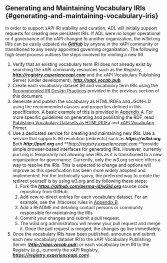 ## Generating and Maintaining Vocabulary IRIs {#generating-and-maintaining-vocabulary-iris}

In order to support xAPI IRI stability and curation, ADL will initially support requests for creating new persistent IRIs. If ADL were no longer operational or if governance of the xAPI changed to another organization, the w3id.org IRIs can be easily udpated via [***GitHub***](https://github.com/perma-id/w3id.org) by anyone in the xAPI community or transitioned to any newly appointed governing organization. The following high-level process outlines the steps involved for minting a new IRI.

1.  Verify that an existing vocabulary term IRI does not already exist by searching the xAPI community resources such as the Registry, **_http://registry.experienceapi.com_** and the xAPI Vocabulary Publishing Server (under development), **_http://xapi.vocab.pub_**_._
2.  Create each vocabulary dataset IRI and vocabulary term IRIs using the [Recommended IRI Design Practices](iri_design_and_persistence.md#recommended-iri-design-practices) provided in the previous section of this document.
3.  Generate and publish the vocabulary as HTML/RDFa and JSON-LD using the recommended classes and properties defined in this specification. A basic example of this is provided in [Appendix A](../appendices/appendix_a_htmlrdfa_vocabulary_dataset_example.md). For more specific guidelines on generating and publishing the RDF, read [Publishing Vocabulary Datasets as HTML/RDFa](publishing_vocabulary_datasets_as_htmlrdfa.md) and [xAPI Vocabulary Primer](https://adl.gitbooks.io/experience-xapi-vocabulary-primer/content/).
4.  Use a dedicated service for creating and maintaining new IRIs. Use a service that supports IRI resolution (redirects) such as **_https://w3id.org_**. Both **_http://purl.org_** and **_http://registry.experienceapi.com_ **provide simple browser-based interfaces for generating IRIs. However, currently purl.org is temporarily not allowing new IRIs as it is transitioned to a new organization for governance. Currently, only the w3.org service offers a way to resolve the IRIs. This is expected to change and options will improve as this specification has been more widely adopted and implemented. For the technically savvy, the preferred way to create the redirect yourself is by using w3.org and by following these steps:
    1.  Fork the **_https://github.com/perma-id/w3id.org_** source code repository from GitHub.
    2.  Add new re-direct entries for each vocabulary dataset. For an example, see the .htaccess rules in [Appendix B](../appendices/appendix_b_content_negotiation_htaccess_apache_exa.md).
    3.  Add a README.md detailing contact persons or community responsible for maintaining the IRIs
    4.  Commit your changes and submit a pull request.
    5.  The w3id.org administrators will review your pull request and merge it. Once the pull request is merged, the changes go live immediately.
5.  Once the vocabulary IRIs have been published, announce and submit each new vocabulary dataset IRI to the xAPI Vocabulary Publishing Server (**_http://xapi.vocab.pub_**) or each vocabulary term IRI to the Registry (e.g., currently the xAPI Registry, **_https://registry.experienceapi.com_**).